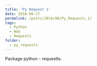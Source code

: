 ```yaml
---
title: 'Py Request 1'
date: 2018-08-17
permalink: /posts/2018/08/Py_Requests_1/
tags:
  - Python
  - Web
  - Requests
folder:
  - py_requests
---
```


Package python - requestts.